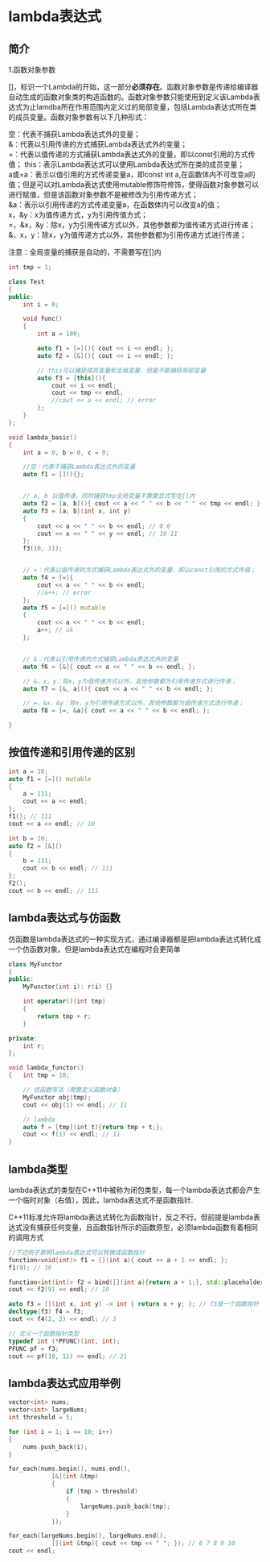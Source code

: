 # lambda表达式  

## 简介  

1.函数对象参数  

[]，标识一个Lambda的开始，这一部分**必须存在**。函数对象参数是传递给编译器自动生成的函数对象类的构造函数的。函数对象参数只能使用到定义该Lambda表达式为止lamdba所在作用范围内定义过的局部变量，包括Lambda表达式所在类的成员变量。函数对象参数有以下几种形式：

空：代表不捕获Lambda表达式外的变量；  
&：代表以引用传递的方式捕获Lambda表达式外的变量；  
=：代表以值传递的方式捕获Lambda表达式外的变量，即以const引用的方式传值；
this：表示Lambda表达式可以使用Lambda表达式所在类的成员变量；  
a或=a：表示以值引用的方式传递变量a，即const int a,在函数体内不可改变a的值；但是可以对Lambda表达式使用mutable修饰符修饰，使得函数对象参数可以进行赋值，但是该函数对象参数不是被修改为引用传递方式；  
&a：表示以引用传递的方式传递变量a，在函数体内可以改变a的值；  
x，&y：x为值传递方式，y为引用传值方式；  
=，&x，&y：除x，y为引用传递方式以外，其他参数都为值传递方式进行传递；  
&，x，y：除x，y为值传递方式以外，其他参数都为引用传递方式进行传递；

注意：全局变量的捕获是自动的，不需要写在[]内  

```c++
int tmp = 1;

class Test
{
public:
    int i = 0;

    void func()
    {
        int a = 100;

        auto f1 = [=](){ cout << i << endl; };
        auto f2 = [&](){ cout << i << endl; };

        // this可以捕获成员变量和全局变量，但是不能捕获局部变量
        auto f3 = [this](){
            cout << i << endl;
            cout << tmp << endl;
            //cout << a << endl; // error
        };
    }
};

void lambda_basic()
{
    int a = 0, b = 0, c = 0;

    //空：代表不捕获Lambda表达式外的变量
    auto f1 = [](){};


    // a, b 以值传递，同时捕获tmp全局变量不需要显式写在[]内
    auto f2 = [a, b](){ cout << a << " " << b << " " << tmp << endl; };
    auto f3 = [a, b](int x, int y)
    {
        cout << a << " " << b << endl; // 0 0
        cout << x << " " << y << endl; // 10 11
    };
    f3(10, 11);


    // =：代表以值传递的方式捕获Lambda表达式外的变量，即以const引用的方式传值；
    auto f4 = [=]{
        cout << a << " " << b << endl;
        //a++; // error
    };
    auto f5 = [=]() mutable
    {
        cout << a << " " << b << endl;
        a++; // ok
    };


    // &：代表以引用传递的方式捕获Lambda表达式外的变量
    auto f6 = [&]{ cout << a << " " << b << endl; };

    // &，x，y：除x，y为值传递方式以外，其他参数都为引用传递方式进行传递；
    auto f7 = [&, a](){ cout << a << " " << b << endl; };

    // =，&x，&y：除x，y为引用传递方式以外，其他参数都为值传递方式进行传递；
    auto f8 = [=, &a]{ cout << a << " " << b << endl; };

}
```

## 按值传递和引用传递的区别  

```c++
int a = 10;
auto f1 = [=]() mutable
{
    a = 111;
    cout << a << endl;
};
f1(); // 111
cout << a << endl; // 10

int b = 10;
auto f2 = [&]()
{
    b = 111;
    cout << b << endl; // 111
};
f2();
cout << b << endl; // 111
```

## lambda表达式与仿函数  

仿函数是lambda表达式的一种实现方式，通过编译器都是把lambda表达式转化成一个仿函数对象。但是lambda表达式在编程时会更简单  

```c++
class MyFunctor
{
public:
    MyFunctor(int i): r(i) {}

    int operator()(int tmp)
    {
        return tmp + r;
    }

private:
    int r;
};

void lambda_functor()
{   int tmp = 10;

    // 仿函数写法（需要定义函数对象）
    MyFunctor obj(tmp);
    cout << obj(1) << endl; // 11

    // lambda
    auto f = [tmp](int t){return tmp + t;};
    cout << f(1) << endl; // 11
}
```

## lambda类型  

lambda表达式的类型在C++11中被称为闭包类型，每一个lambda表达式都会产生一个临时对象（右值），因此，lambda表达式不是函数指针.  

C++11标准允许将lambda表达式转化为函数指针，反之不行。但前提是lambda表达式没有捕获任何变量，且函数指针所示的函数原型，必须lambda函数有着相同的调用方式

```c++
//下述例子表明lambda表达式可以转换成函数指针
function<void(int)> f1 = [](int a){ cout << a + 1 << endl; };
f1(9); // 10

function<int(int)> f2 = bind([](int a){return a + 1;}, std::placeholders::_1);
cout << f2(9) << endl; // 10

auto f3 = [](int x, int y) -> int { return x + y; }; // f3是一个函数指针
decltype(f3) f4 = f3;
cout << f4(2, 3) << endl; // 5

// 定义一个函数指针类型
typedef int (*PFUNC)(int, int);
PFUNC pf = f3;
cout << pf(10, 11) << endl; // 21
```

## lambda表达式应用举例  

```c++
vector<int> nums;
vector<int> largeNums;
int threshold = 5;

for (int i = 1; i <= 10; i++)
{
    nums.push_back(i);
}

for_each(nums.begin(), nums.end(),
            [&](int &tmp)
            {
                if (tmp > threshold)
                {
                    largeNums.push_back(tmp);
                }
            });

for_each(largeNums.begin(), largeNums.end(),
            [](int &tmp){ cout << tmp << " "; }); // 6 7 8 9 10
cout << endl;
```
